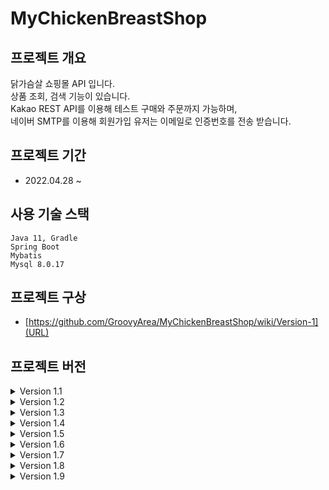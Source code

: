 # MyChickenBreastShop

## 프로젝트 개요
닭가슴살 쇼핑몰 API 입니다.  
상품 조회, 검색 기능이 있습니다.  
Kakao REST API를 이용해 테스트 구매와 주문까지 가능하며,  
네이버 SMTP를 이용해 회원가입 유저는 이메일로 인증번호를 전송 받습니다.

## 프로젝트 기간
- 2022.04.28 ~ 

## 사용 기술 스택
```
Java 11, Gradle
Spring Boot
Mybatis
Mysql 8.0.17
```

## 프로젝트 구상
- [https://github.com/GroovyArea/MyChickenBreastShop/wiki/Version-1](URL)

## 프로젝트 버전
<details>
<summary>Version 1.1</summary>
<div markdown = "1">
https://github.com/GroovyArea/MyChickenBreastShop/wiki/Version-1.1
</div>
</details>

<details>
<summary>Version 1.2</summary>
<div markdown = "1">
https://github.com/GroovyArea/MyChickenBreastShop/wiki/Version-1.2
</div>
</details>

<details>
<summary>Version 1.3</summary>
<div markdown = "1">
https://github.com/GroovyArea/MyChickenBreastShop/wiki/Version 1.3 (2022.05.17~) 
</div>
</details>

<details>
<summary>Version 1.4</summary>
<div markdown = "1">
https://github.com/GroovyArea/MyChickenBreastShop/wiki/Version 1.4 (2022.05.24~) 
</div>
</details>


<details>
<summary>Version 1.5</summary>
<div markdown = "1">
https://github.com/GroovyArea/MyChickenBreastShop/wiki/Version 1.5 (2022.05.31~) 
</div>
</details>

<details>
<summary>Version 1.6</summary>
<div markdown = "1">
https://github.com/GroovyArea/MyChickenBreastShop/wiki/Version 1.6 (2022.06.06~) 
</div>
</details>

<details>
<summary>Version 1.7</summary>
<div markdown = "1">
https://github.com/GroovyArea/MyChickenBreastShop/wiki/Version 1.7 (2022.06.22~) 
</div>
</details>

<details>
<summary>Version 1.8</summary>
<div markdown = "1">
https://github.com/GroovyArea/MyChickenBreastShop/wiki/Version 1.8 (2022.07.05~) 
</div>
</details>

<details>
<summary>Version 1.9</summary>
<div markdown = "1">
https://github.com/GroovyArea/MyChickenBreastShop/wiki/Version 1.9 (2022.07.11~) 
</div>
</details>
